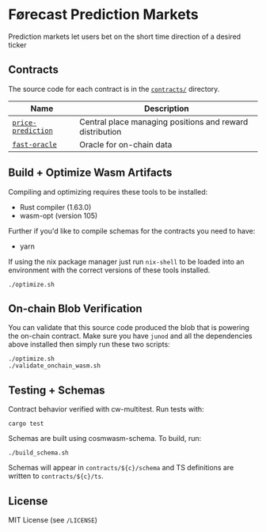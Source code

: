 Førecast Prediction Markets
===========================

Prediction markets let users bet on the short time direction of a desired ticker

Contracts
---------

The source code for each contract is in the [`contracts/`](contracts/)
directory.

| Name                                               | Description                            |
| -------------------------------------------------- | -------------------------------------- |
| [`price-prediction`](contracts/price_prediction) | Central place managing positions and reward distribution |
| [`fast-oracle`](contracts/fast_oracle)       | Oracle for on-chain data |

Build + Optimize Wasm Artifacts
-------------------------------

Compiling and optimizing requires these tools to be installed:

+ Rust compiler (1.63.0)
+ wasm-opt (version 105)

Further if you'd like to compile schemas for the contracts you need to have:

+ yarn

If using the nix package manager just run `nix-shell` to be loaded into an
environment with the correct versions of these tools installed.

```
./optimize.sh
```

On-chain Blob Verification
------------------------

You can validate that this source code produced the blob that is powering the
on-chain contract. Make sure you have `junod` and all the dependencies above
installed then simply run these two scripts:

```
./optimize.sh
./validate_onchain_wasm.sh
```

Testing + Schemas
-----------------

Contract behavior verified with cw-multitest. Run tests with:

```
cargo test
```

Schemas are built using cosmwasm-schema. To build, run:

```
./build_schema.sh
```

Schemas will appear in `contracts/${c}/schema` and TS definitions are written to
`contracts/${c}/ts`.

License
-------

MIT License (see `/LICENSE`)
